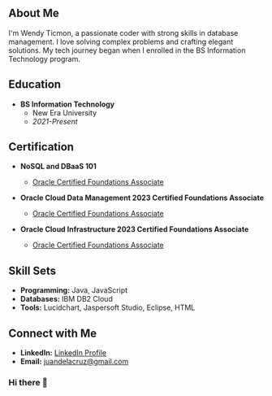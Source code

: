 

## About Me

I'm Wendy Ticmon, a passionate coder with strong skills in database management. I love solving complex problems and crafting elegant solutions. My tech journey began when I enrolled in the BS Information Technology program.

## Education

- **BS Information Technology**
  - New Era University
  - *2021-Present*

## Certification

- **NoSQL and DBaaS 101**
  - [Oracle Certified Foundations Associate]([certification-link-1](https://catalog-education.oracle.com/pls/certview/sharebadge?id=B5C7E82E77C76B77ECA3D2CE8D48E791F9AFBF1BFAB24D99E3FAE02631764970&fbclid=IwAR3vkNT00EI-r90KiV6yRIv7_cSN7Kdto_lcItxIpFw_QVT-P2YfAPhzN_w))
  
- **Oracle Cloud Data Management 2023 Certified Foundations Associate**
  - [Oracle Certified Foundations Associate]([certification-link-2](https://catalog-education.oracle.com/pls/certview/sharebadge?id=DB1D2A441D2222894037589ABE9529EDCD1873C174BEAA9A854E980C0C95A6A4))

- **Oracle Cloud Infrastructure 2023 Certified Foundations Associate**
  - [Oracle Certified Foundations Associate]([certification-link-](https://catalog-education.oracle.com/pls/certview/sharebadge?id=DB1D2A441D2222894037589ABE9529EDCD1873C174BEAA9A854E980C0C95A6A4)3)

## Skill Sets

- **Programming:** Java, JavaScript
- **Databases:** IBM DB2 Cloud
- **Tools:** Lucidchart, Jaspersoft Studio, Eclipse, HTML

## Connect with Me

- **LinkedIn:** [LinkedIn Profile](linkedin-profile-link)
- **Email:** juandelacruz@gmail.com
### Hi there 👋

<!--
**wendyticmon/wendyticmon** is a ✨ _special_ ✨ repository because its `README.md` (this file) appears on your GitHub profile.

Here are some ideas to get you started:

- 🔭 I’m currently working on ...
- 🌱 I’m currently learning ...
- 👯 I’m looking to collaborate on ...
- 🤔 I’m looking for help with ...
- 💬 Ask me about ...
- 📫 How to reach me: ...
- 😄 Pronouns: ...
- ⚡ Fun fact: ...
-->
